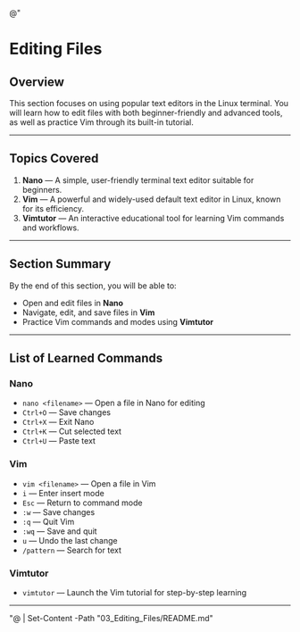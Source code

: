 @"
# Editing Files

## Overview
This section focuses on using popular text editors in the Linux terminal. You will learn how to edit files with both beginner-friendly and advanced tools, as well as practice Vim through its built-in tutorial.

---

## Topics Covered
1. **Nano** — A simple, user-friendly terminal text editor suitable for beginners.
2. **Vim** — A powerful and widely-used default text editor in Linux, known for its efficiency.
3. **Vimtutor** — An interactive educational tool for learning Vim commands and workflows.

---

## Section Summary
By the end of this section, you will be able to:
- Open and edit files in **Nano**
- Navigate, edit, and save files in **Vim**
- Practice Vim commands and modes using **Vimtutor**

---

## List of Learned Commands

### Nano
- `nano <filename>` — Open a file in Nano for editing  
- `Ctrl+O` — Save changes  
- `Ctrl+X` — Exit Nano  
- `Ctrl+K` — Cut selected text  
- `Ctrl+U` — Paste text  

### Vim
- `vim <filename>` — Open a file in Vim  
- `i` — Enter insert mode  
- `Esc` — Return to command mode  
- `:w` — Save changes  
- `:q` — Quit Vim  
- `:wq` — Save and quit  
- `u` — Undo the last change  
- `/pattern` — Search for text  

### Vimtutor
- `vimtutor` — Launch the Vim tutorial for step-by-step learning

---
"@ | Set-Content -Path "03_Editing_Files/README.md"
